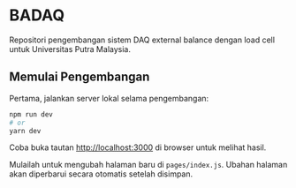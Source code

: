 # BADAQ

Repositori pengembangan sistem DAQ external balance dengan load cell untuk Universitas Putra Malaysia.

## Memulai Pengembangan

Pertama, jalankan server lokal selama pengembangan:

```bash
npm run dev
# or
yarn dev
```

Coba buka tautan [http://localhost:3000](http://localhost:3000) di browser untuk melihat hasil.

Mulailah untuk mengubah halaman baru di `pages/index.js`. Ubahan halaman akan diperbarui secara otomatis setelah
disimpan.
